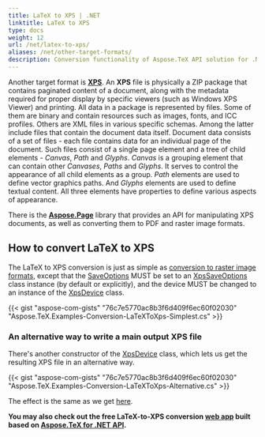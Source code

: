 ```yaml
---
title: LaTeX to XPS | .NET
linktitle: LaTeX to XPS
type: docs
weight: 12
url: /net/latex-to-xps/
aliases: /net/other-target-formats/
description: Conversion functionality of Aspose.TeX API solution for .NET lets convert LaTeX files to XPS format. Here are some code examples.
---
```


Another target format is [**XPS**](https://en.wikipedia.org/wiki/Open_XML_Paper_Specification). An **XPS** file is physically a ZIP package that contains paginated content of a document, along with the metadata required for proper display by specific viewers (such as Windows XPS Viewer) and printing. All data in a package is represented by files. Some of them are binary and contain resources such as images, fonts, and ICC profiles. Others are XML files in various specific schemas. Among the latter include files that contain the document data itself. Document data consists of a set of files - each file contains data for an individual page of the document. Such files consist of a single page element and a tree of child elements - *Canvas*, *Path* and *Glyphs*. *Canvas* is a grouping element that can contain other *Canvases*, *Paths* and *Glyphs*. It serves to control the appearance of all child elements as a group. *Path* elements are used to define vector graphics paths. And *Glyphs* elements are used to define textual content. All three elements have properties to define various aspects of appearance.

There is the [**Aspose.Page**](https://products.aspose.com/page/) library that provides an API for manipulating XPS documents, as well as converting them to PDF and raster image formats.

## **How to convert LaTeX to XPS**

The LaTeX to XPS conversion is just as simple as [conversion to raster image formats](/tex/net/latex-to-image/), except that the [SaveOptions](https://reference.aspose.com/tex/net/aspose.tex/texoptions/saveoptions/) MUST be set to an [XpsSaveOptions](https://reference.aspose.com/tex/net/aspose.tex.presentation.xps/xpssaveoptions/) class instance (by default or explicitly), and the device MUST be changed to an instance of the [XpsDevice](https://reference.aspose.com/tex/net/aspose.tex.presentation.xps/xpsdevice/) class.

{{< gist "aspose-com-gists" "76c7e5770ac8b3f6d409f6ec60f02030" "Aspose.TeX.Examples-Conversion-LaTeXToXps-Simplest.cs" >}}

### **An alternative way to write a main output XPS file**

There's another constructor of the [XpsDevice](https://reference.aspose.com/tex/net/aspose.tex.presentation.xps/xpsdevice/xpsdevice/) class, which lets us get the resulting XPS file in an alternative way.

{{< gist "aspose-com-gists" "76c7e5770ac8b3f6d409f6ec60f02030" "Aspose.TeX.Examples-Conversion-LaTeXToXps-Alternative.cs" >}}

The effect is the same as we get [here](/tex/net/latex-to-pdf/#an-alternative-way-to-write-main-output-pdf-file).

**You may also check out the free LaTeX-to-XPS conversion [web app](https://products.aspose.app/tex/conversion/latex-to-xps) built based on [Aspose.TeX for .NET API](https://products.aspose.com/tex/net/).**